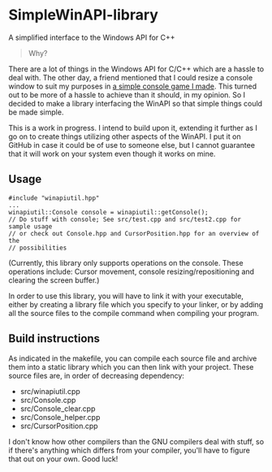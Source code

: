 # SimpleWinAPI-library
A simplified interface to the Windows API for C++

>Why?

There are a lot of things in the Windows API for C/C++ which are a hassle to deal with. The other day, a friend mentioned that I could resize a console window to suit my purposes in [a simple console game I made](https://github.com/winterweird/lol). This turned out to be more of a hassle to achieve than it should, in my opinion. So I decided to make a library interfacing the WinAPI so that simple things could be made simple.

This is a work in progress. I intend to build upon it, extending it further as I go on to create things utilizing other aspects of the WinAPI. I put it on GitHub in case it could be of use to someone else, but I cannot guarantee that it will work on your system even though it works on mine.

## Usage

```
#include "winapiutil.hpp"
...
winapiutil::Console console = winapiutil::getConsole();
// Do stuff with console; See src/test.cpp and src/test2.cpp for sample usage
// or check out Console.hpp and CursorPosition.hpp for an overview of the
// possibilities
```

(Currently, this library only supports operations on the console. These operations include: Cursor movement, console resizing/repositioning and clearing the screen buffer.)

In order to use this library, you will have to link it with your executable, either by creating a library file which you specify to your linker, or by adding all the source files to the compile command when compiling your program.

## Build instructions

As indicated in the makefile, you can compile each source file and archive them into a static library which you can then link with your project. These source files are, in order of decreasing dependency:

* src/winapiutil.cpp
* src/Console.cpp
* src/Console_clear.cpp
* src/Console_helper.cpp
* src/CursorPosition.cpp

I don't know how other compilers than the GNU compilers deal with stuff, so if there's anything which differs from your compiler, you'll have to figure that out on your own. Good luck!

